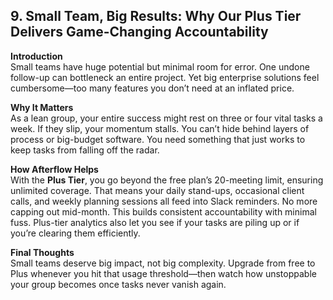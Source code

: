 ## 9. Small Team, Big Results: Why Our Plus Tier Delivers Game-Changing Accountability

**Introduction**  
Small teams have huge potential but minimal room for error. One undone follow-up can bottleneck an entire project. Yet big enterprise solutions feel cumbersome—too many features you don’t need at an inflated price.

**Why It Matters**  
As a lean group, your entire success might rest on three or four vital tasks a week. If they slip, your momentum stalls. You can’t hide behind layers of process or big-budget software. You need something that just works to keep tasks from falling off the radar.

**How Afterflow Helps**  
With the **Plus Tier**, you go beyond the free plan’s 20-meeting limit, ensuring unlimited coverage. That means your daily stand-ups, occasional client calls, and weekly planning sessions all feed into Slack reminders. No more capping out mid-month. This builds consistent accountability with minimal fuss. Plus-tier analytics also let you see if your tasks are piling up or if you’re clearing them efficiently.

**Final Thoughts**  
Small teams deserve big impact, not big complexity. Upgrade from free to Plus whenever you hit that usage threshold—then watch how unstoppable your group becomes once tasks never vanish again.
